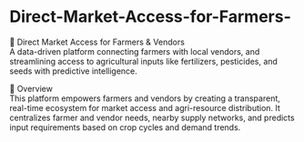 # Direct-Market-Access-for-Farmers-
🚜 Direct Market Access for Farmers & Vendors  
A data-driven platform connecting farmers with local vendors, and streamlining access to agricultural inputs like fertilizers, pesticides, and seeds with predictive intelligence.  

🌾 Overview  
This platform empowers farmers and vendors by creating a transparent, real-time ecosystem for market access and agri-resource distribution. It centralizes farmer and vendor needs, nearby supply networks, and predicts input requirements based on crop cycles and demand trends.
